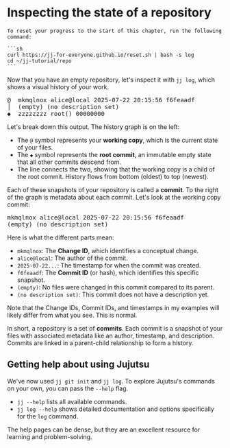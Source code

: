 # Inspecting the state of a repository

````admonish reset title="Reset your progress" collapsible=true
To reset your progress to the start of this chapter, run the following command:

```sh
curl https://jj-for-everyone.github.io/reset.sh | bash -s log
cd ~/jj-tutorial/repo
```
````

Now that you have an empty repository, let's inspect it with `jj log`, which shows a visual history of your work.

<!-- generated by aha script -->
<pre class="aha">
<span class="bold "></span><span class="bold green ">@</span>  <span class="bold "></span><span class="bold highlighted purple ">m</span><span class="bold highlighted dimgray ">kmqlnox</span><span class="bold "> </span><span class="bold yellow ">alice@local</span><span class="bold "> </span><span class="bold highlighted cyan ">2025-07-22 20:15:56</span><span class="bold "> </span><span class="bold highlighted blue ">f</span><span class="bold highlighted dimgray ">6feaadf</span><span class="bold "></span>
│  <span class="bold "></span><span class="bold highlighted green ">(empty)</span><span class="bold "> </span><span class="bold highlighted green ">(no description set)</span><span class="bold "></span>
<span class="bold "></span><span class="bold highlighted cyan ">◆</span>  <span class="bold "></span><span class="bold purple ">z</span><span class="highlighted dimgray ">zzzzzzz</span> <span class="green ">root()</span> <span class="bold "></span><span class="bold blue ">0</span><span class="highlighted dimgray ">0000000</span>
</pre>

Let's break down this output. The history graph is on the left:

*   The `@` symbol represents your **working copy**, which is the current state of your files.
*   The `◆` symbol represents the **root commit**, an immutable empty state that all other commits descend from.
*   The line connects the two, showing that the working copy is a child of the root commit. History flows from bottom (oldest) to top (newest).

Each of these snapshots of your repository is called a **commit**. To the right of the graph is metadata about each commit. Let's look at the working copy commit:

<!-- generated by aha script -->
<pre class="aha">
<span class="bold "></span><span class="bold highlighted purple ">m</span><span class="bold highlighted dimgray ">kmqlnox</span><span class="bold "> </span><span class="bold yellow ">alice@local</span><span class="bold "> </span><span class="bold highlighted cyan ">2025-07-22 20:15:56</span><span class="bold "> </span><span class="bold highlighted blue ">f</span><span class="bold highlighted dimgray ">6feaadf</span><span class="bold "></span>
<span class="bold "></span><span class="bold highlighted green ">(empty)</span><span class="bold "> </span><span class="bold highlighted green ">(no description set)</span><span class="bold "></span>
</pre>

Here is what the different parts mean:

*   `mkmqlnox`: The **Change ID**, which identifies a conceptual change.
*   `alice@local`: The author of the commit.
*   `2025-07-22...`: The timestamp for when the commit was created.
*   `f6feaadf`: The **Commit ID** (or hash), which identifies this specific snapshot.
*   `(empty)`: No files were changed in this commit compared to its parent.
*   `(no description set)`: This commit does not have a description yet.

Note that the Change IDs, Commit IDs, and timestamps in my examples will likely differ from what you see. This is normal.

In short, a repository is a set of **commits**. Each commit is a snapshot of your files with associated metadata like an author, timestamp, and description. Commits are linked in a parent-child relationship to form a history.

## Getting help about using Jujutsu

We've now used `jj git init` and `jj log`. To explore Jujutsu's commands on your own, you can pass the `--help` flag.

*   `jj --help` lists all available commands.
*   `jj log --help` shows detailed documentation and options specifically for the `log` command.

The help pages can be dense, but they are an excellent resource for learning and problem-solving.